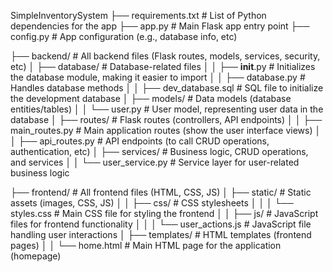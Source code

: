 
SimpleInventorySystem
├── requirements.txt              # List of Python dependencies for the app
├── app.py                        # Main Flask app entry point
├── config.py                     # App configuration (e.g., database info, etc)

├── backend/                      # All backend files (Flask routes, models, services, security, etc)
│   ├── database/                 # Database-related files 
│   │   ├── __init__.py           # Initializes the database module, making it easier to import
│   │   ├── database.py           # Handles database methods
│   │   ├── dev_database.sql      # SQL file to initialize the development database
│   ├── models/                   # Data models (database entities/tables)
│   │   └── user.py               # User model, representing user data in the database
│   ├── routes/                   # Flask routes (controllers, API endpoints)
│   │   ├── main_routes.py        # Main application routes (show the user interface views)
│   │   ├── api_routes.py         # API endpoints (to call CRUD operations, authentication, etc)
│   ├── services/                 # Business logic, CRUD operations, and services
│   │   └── user_service.py       # Service layer for user-related business logic

├── frontend/                     # All frontend files (HTML, CSS, JS)
│   ├── static/                   # Static assets (images, CSS, JS)
│   │   ├── css/                  # CSS stylesheets
│   │   │   └── styles.css        # Main CSS file for styling the frontend
│   │   ├── js/                   # JavaScript files for frontend functionality
│   │   │   └── user_actions.js   # JavaScript file handling user interactions
│   ├── templates/                # HTML templates (frontend pages)
│   │   └── home.html             # Main HTML page for the application (homepage)
